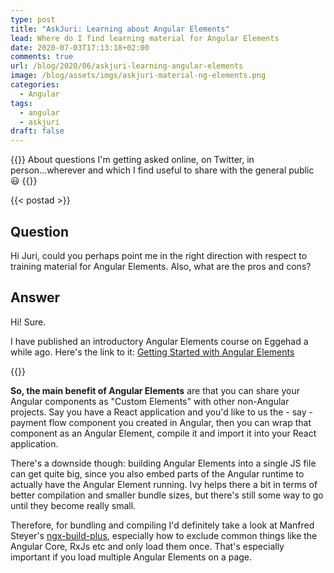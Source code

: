 ```yaml
---
type: post
title: "AskJuri: Learning about Angular Elements"
lead: Where do I find learning material for Angular Elements
date: 2020-07-03T17:13:18+02:00
comments: true
url: /blog/2020/06/askjuri-learning-angular-elements
image: /blog/assets/imgs/askjuri-material-ng-elements.png
categories:
  - Angular
tags:
  - angular
  - askjuri
draft: false
---
```


{{<intro>}}
  About questions I'm getting asked online, on Twitter, in person...wherever and which I find useful to share with the general public :smiley:
{{</intro>}}
<!--more-->

{{< postad >}}

## Question

Hi Juri, could you perhaps point me in the right direction with respect to training material for Angular Elements. Also, what are the pros and cons?

## Answer

Hi! Sure.

I have published an introductory Angular Elements course on Eggehad a while ago. Here's the link to it: [Getting Started with Angular Elements](https://egghead.io/courses/getting-started-with-angular-elements)

{{<egghead-lesson uid="lessons/angular-course-intro-to-angular-elements" >}}

**So, the main benefit of Angular Elements** are that you can share your Angular components as "Custom Elements" with other non-Angular projects. Say you have a React application and you'd like to us the - say - payment flow component you created in Angular, then you can wrap that component as an Angular Element, compile it and import it into your React application.

There's a downside though: building Angular Elements into a single JS file can get quite big, since you also embed parts of the Angular runtime to actually have the Angular Element running. Ivy helps there a bit in terms of better compilation and smaller bundle sizes, but there's still some way to go until they become really small.

Therefore, for bundling and compiling I'd definitely take a look at Manfred Steyer's [ngx-build-plus](https://github.com/manfredsteyer/ngx-build-plus), especially how to exclude common things like the Angular Core, RxJs etc and only load them once. That's especially important if you load multiple Angular Elements on a page.

